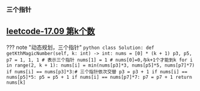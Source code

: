 
### 三个指针
## [leetcode-17.09 第k个数](https://leetcode.cn/problems/get-kth-magic-number-lcci/)


??? note "动态规划，三个指针"
    ```python
    class Solution:
        def getKthMagicNumber(self, k: int) -> int:
            nums = [0] * (k + 1)
            p3, p5, p7 = 1, 1, 1 # 表示三个指针
            nums[1] = 1 # nums[0]=0,与k+1个才能到k
            for i in range(2, k + 1):
                nums[i] = min(nums[p3]*3, nums[p5]*5, nums[p7]*7)
                if nums[i] == nums[p3]*3:# 三个指针依次交替
                    p3 = p3 + 1
                if nums[i] == nums[p5]*5:
                    p5 = p5 + 1
                if nums[i] == nums[p7]*7:
                    p7 = p7 + 1
            return nums[k]
    ```
